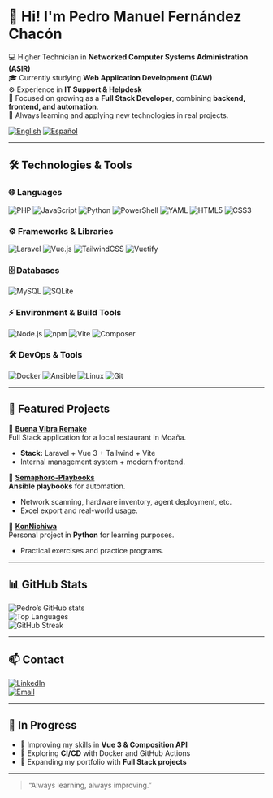 # 👋 Hi! I'm Pedro Manuel Fernández Chacón

💻 Higher Technician in **Networked Computer Systems Administration (ASIR)**  
🎓 Currently studying **Web Application Development (DAW)**  
⚙️ Experience in **IT Support & Helpdesk**  
🚀 Focused on growing as a **Full Stack Developer**, combining **backend, frontend, and automation**.  
🌱 Always learning and applying new technologies in real projects.

[![English](https://img.shields.io/badge/lang-English-blue)](README.en.md)
[![Español](https://img.shields.io/badge/lang-Español-red)](README.md)

---

## 🛠️ Technologies & Tools

### 🌐 Languages
![PHP](https://img.shields.io/badge/PHP-777BB4?style=for-the-badge&logo=php&logoColor=white)
![JavaScript](https://img.shields.io/badge/JavaScript-F7DF1E?style=for-the-badge&logo=javascript&logoColor=black)
![Python](https://img.shields.io/badge/Python-3776AB?style=for-the-badge&logo=python&logoColor=white)
![PowerShell](https://img.shields.io/badge/PowerShell-5391FE?style=for-the-badge&logo=powershell&logoColor=white)
![YAML](https://img.shields.io/badge/YAML-CB171E?style=for-the-badge&logo=yaml&logoColor=white)
![HTML5](https://img.shields.io/badge/HTML5-E34F26?style=for-the-badge&logo=html5&logoColor=white)
![CSS3](https://img.shields.io/badge/CSS3-1572B6?style=for-the-badge&logo=css3&logoColor=white)

### ⚙️ Frameworks & Libraries
![Laravel](https://img.shields.io/badge/Laravel-FF2D20?style=for-the-badge&logo=laravel&logoColor=white)
![Vue.js](https://img.shields.io/badge/Vue.js-4FC08D?style=for-the-badge&logo=vue.js&logoColor=white)
![TailwindCSS](https://img.shields.io/badge/TailwindCSS-06B6D4?style=for-the-badge&logo=tailwind-css&logoColor=white)
![Vuetify](https://img.shields.io/badge/Vuetify-1867C0?style=for-the-badge&logo=vuetify&logoColor=white)

### 🗄️ Databases
![MySQL](https://img.shields.io/badge/MySQL-4479A1?style=for-the-badge&logo=mysql&logoColor=white)
![SQLite](https://img.shields.io/badge/SQLite-003B57?style=for-the-badge&logo=sqlite&logoColor=white)

### ⚡ Environment & Build Tools
![Node.js](https://img.shields.io/badge/Node.js-339933?style=for-the-badge&logo=nodedotjs&logoColor=white)
![npm](https://img.shields.io/badge/npm-CB3837?style=for-the-badge&logo=npm&logoColor=white)
![Vite](https://img.shields.io/badge/Vite-646CFF?style=for-the-badge&logo=vite&logoColor=white)
![Composer](https://img.shields.io/badge/Composer-885630?style=for-the-badge&logo=composer&logoColor=white)

### 🛠️ DevOps & Tools
![Docker](https://img.shields.io/badge/Docker-2496ED?style=for-the-badge&logo=docker&logoColor=white)
![Ansible](https://img.shields.io/badge/Ansible-EE0000?style=for-the-badge&logo=ansible&logoColor=white)
![Linux](https://img.shields.io/badge/Linux-FCC624?style=for-the-badge&logo=linux&logoColor=black)
![Git](https://img.shields.io/badge/Git-F05032?style=for-the-badge&logo=git&logoColor=white)

---

## 🚀 Featured Projects

🔹 [**Buena Vibra Remake**](https://github.com/PedferRodeira1/BuenaVibraRemake)  
Full Stack application for a local restaurant in Moaña.  
- **Stack:** Laravel + Vue 3 + Tailwind + Vite  
- Internal management system + modern frontend.  

🔹 [**Semaphoro-Playbooks**](https://github.com/PedferRodeira1/Semaphoro-Playbooks)  
**Ansible playbooks** for automation.  
- Network scanning, hardware inventory, agent deployment, etc.  
- Excel export and real-world usage.  

🔹 [**KonNichiwa**](https://github.com/PedferRodeira1/KonNichiwa)  
Personal project in **Python** for learning purposes.  
- Practical exercises and practice programs.  

---

## 📊 GitHub Stats

![Pedro’s GitHub stats](https://github-readme-stats.vercel.app/api?username=PedroSwagf&show_icons=true&theme=tokyonight)  
![Top Languages](https://github-readme-stats.vercel.app/api/top-langs/?username=PedroSwagf&layout=compact&theme=tokyonight)  
![GitHub Streak](https://streak-stats.demolab.com?user=PedroSwagf&theme=tokyonight&hide_border=true)

---

## 📫 Contact

[![LinkedIn](https://img.shields.io/badge/LinkedIn-0A66C2?style=for-the-badge&logo=linkedin&logoColor=white)](https://www.linkedin.com/in/pedroswagf/)  
[![Email](https://img.shields.io/badge/Email-D14836?style=for-the-badge&logo=gmail&logoColor=white)](mailto:pedrofernandezchacon95@gmail.com)  

---

## 🧭 In Progress

- 🔹 Improving my skills in **Vue 3 & Composition API**  
- 🔹 Exploring **CI/CD** with Docker and GitHub Actions  
- 🔹 Expanding my portfolio with **Full Stack projects**  

---

> “Always learning, always improving.”
